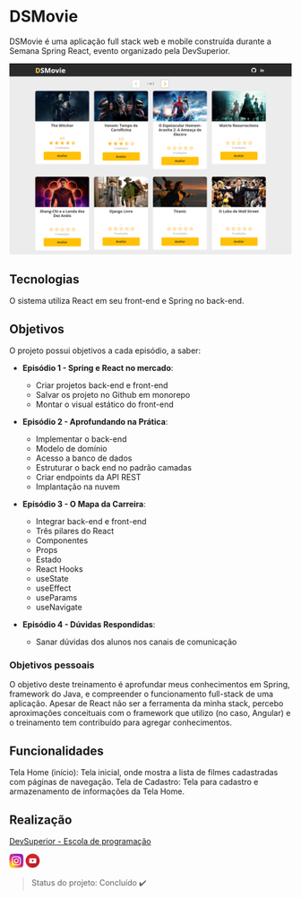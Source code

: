 # DSMovie
DSMovie é uma aplicação full stack web e mobile construída durante a Semana Spring React, evento organizado pela DevSuperior.

<img width="1266" alt="Screen Shot 2023-12-20" src="/frontend/src/assets/img/capa.png">

## Tecnologias
O sistema utiliza React em seu front-end e Spring no back-end.

## Objetivos
O projeto possui objetivos a cada episódio, a saber:

- **Episódio 1 - Spring e React no mercado**:
  - Criar projetos back-end e front-end
  - Salvar os projeto no Github em monorepo
  - Montar o visual estático do front-end

- **Episódio 2 - Aprofundando na Prática**:
  - Implementar o back-end
  - Modelo de domínio
  - Acesso a banco de dados
  - Estruturar o back end no padrão camadas
  - Criar endpoints da API REST
  - Implantação na nuvem

- **Episódio 3 - O Mapa da Carreira**:
  - Integrar back-end e front-end
  - Três pilares do React
  - Componentes
  - Props
  - Estado
  - React Hooks
  - useState
  - useEffect
  - useParams
  - useNavigate

- **Episódio 4 - Dúvidas Respondidas**:
  - Sanar dúvidas dos alunos nos canais de comunicação
  
### Objetivos pessoais
O objetivo deste treinamento é aprofundar meus conhecimentos em Spring, framework do Java, e compreender o funcionamento full-stack de uma aplicação. Apesar de React não ser a ferramenta da minha stack, percebo aproximações conceituais com o framework que utilizo (no caso, Angular) e o treinamento tem contribuído para agregar conhecimentos.

## Funcionalidades
Tela Home (início): Tela inicial, onde mostra a lista de filmes cadastradas com páginas de navegação.
Tela de Cadastro: Tela para cadastro e armazenamento de informações da Tela Home.

## Realização
[DevSuperior - Escola de programação](https://devsuperior.com.br)

[![DevSuperior no Instagram](https://raw.githubusercontent.com/devsuperior/bds-assets/main/ds/ig-icon.png)](https://instagram.com/devsuperior.ig)
[![DevSuperior no Youtube](https://raw.githubusercontent.com/devsuperior/bds-assets/main/ds/yt-icon.png)](https://youtube.com/devsuperior)

> Status do projeto: Concluído ✔️
